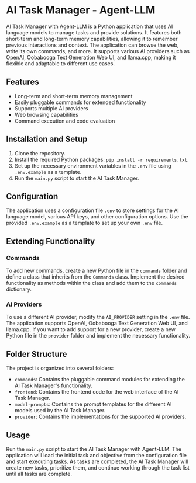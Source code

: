 # AI Task Manager - Agent-LLM

AI Task Manager with Agent-LLM is a Python application that uses AI language models to manage tasks and provide solutions. It features both short-term and long-term memory capabilities, allowing it to remember previous interactions and context. The application can browse the web, write its own commands, and more. It supports various AI providers such as OpenAI, Oobabooga Text Generation Web UI, and llama.cpp, making it flexible and adaptable to different use cases.

## Features

- Long-term and short-term memory management
- Easily pluggable commands for extended functionality
- Supports multiple AI providers
- Web browsing capabilities
- Command execution and code evaluation

## Installation and Setup

1. Clone the repository.
2. Install the required Python packages: `pip install -r requirements.txt`.
3. Set up the necessary environment variables in the `.env` file using `.env.example` as a template.
4. Run the `main.py` script to start the AI Task Manager.

## Configuration

The application uses a configuration file `.env` to store settings for the AI language model, various API keys, and other configuration options. Use the provided `.env.example` as a template to set up your own `.env` file.

## Extending Functionality

### Commands

To add new commands, create a new Python file in the `commands` folder and define a class that inherits from the `Commands` class. Implement the desired functionality as methods within the class and add them to the `commands` dictionary.

### AI Providers

To use a different AI provider, modify the `AI_PROVIDER` setting in the `.env` file. The application supports OpenAI, Oobabooga Text Generation Web UI, and llama.cpp. If you want to add support for a new provider, create a new Python file in the `provider` folder and implement the necessary functionality.

## Folder Structure

The project is organized into several folders:

- `commands`: Contains the pluggable command modules for extending the AI Task Manager's functionality.
- `frontend`: Contains the frontend code for the web interface of the AI Task Manager.
- `model-prompts`: Contains the prompt templates for the different AI models used by the AI Task Manager.
- `provider`: Contains the implementations for the supported AI providers.

## Usage

Run the `main.py` script to start the AI Task Manager with Agent-LLM. The application will load the initial task and objective from the configuration file and start executing tasks. As tasks are completed, the AI Task Manager will create new tasks, prioritize them, and continue working through the task list until all tasks are complete.
